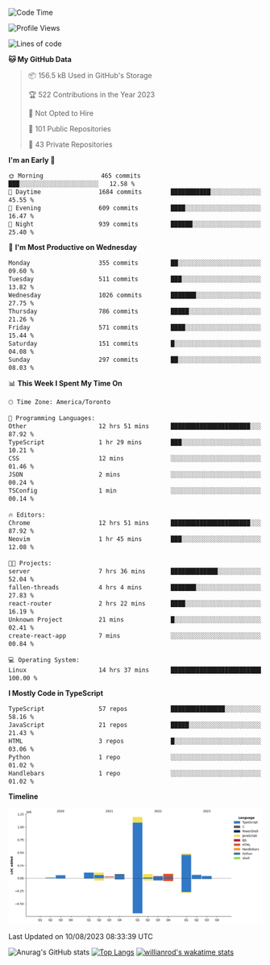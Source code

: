 <!--START_SECTION:waka-->
![Code Time](http://img.shields.io/badge/Code%20Time-456%20hrs%2048%20mins-blue)

![Profile Views](http://img.shields.io/badge/Profile%20Views-0-blue)

![Lines of code](https://img.shields.io/badge/From%20Hello%20World%20I%27ve%20Written-2.4%20million%20lines%20of%20code-blue)

**🐱 My GitHub Data** 

> 📦 156.5 kB Used in GitHub's Storage 
 > 
> 🏆 522 Contributions in the Year 2023
 > 
> 🚫 Not Opted to Hire
 > 
> 📜 101 Public Repositories 
 > 
> 🔑 43 Private Repositories 
 > 
**I'm an Early 🐤** 

```text
🌞 Morning                465 commits         ███░░░░░░░░░░░░░░░░░░░░░░   12.58 % 
🌆 Daytime                1684 commits        ███████████░░░░░░░░░░░░░░   45.55 % 
🌃 Evening                609 commits         ████░░░░░░░░░░░░░░░░░░░░░   16.47 % 
🌙 Night                  939 commits         ██████░░░░░░░░░░░░░░░░░░░   25.40 % 
```
📅 **I'm Most Productive on Wednesday** 

```text
Monday                   355 commits         ██░░░░░░░░░░░░░░░░░░░░░░░   09.60 % 
Tuesday                  511 commits         ███░░░░░░░░░░░░░░░░░░░░░░   13.82 % 
Wednesday                1026 commits        ███████░░░░░░░░░░░░░░░░░░   27.75 % 
Thursday                 786 commits         █████░░░░░░░░░░░░░░░░░░░░   21.26 % 
Friday                   571 commits         ████░░░░░░░░░░░░░░░░░░░░░   15.44 % 
Saturday                 151 commits         █░░░░░░░░░░░░░░░░░░░░░░░░   04.08 % 
Sunday                   297 commits         ██░░░░░░░░░░░░░░░░░░░░░░░   08.03 % 
```


📊 **This Week I Spent My Time On** 

```text
🕑︎ Time Zone: America/Toronto

💬 Programming Languages: 
Other                    12 hrs 51 mins      ██████████████████████░░░   87.92 % 
TypeScript               1 hr 29 mins        ███░░░░░░░░░░░░░░░░░░░░░░   10.21 % 
CSS                      12 mins             ░░░░░░░░░░░░░░░░░░░░░░░░░   01.46 % 
JSON                     2 mins              ░░░░░░░░░░░░░░░░░░░░░░░░░   00.24 % 
TSConfig                 1 min               ░░░░░░░░░░░░░░░░░░░░░░░░░   00.14 % 

🔥 Editors: 
Chrome                   12 hrs 51 mins      ██████████████████████░░░   87.92 % 
Neovim                   1 hr 45 mins        ███░░░░░░░░░░░░░░░░░░░░░░   12.08 % 

🐱‍💻 Projects: 
server                   7 hrs 36 mins       █████████████░░░░░░░░░░░░   52.04 % 
fallen-threads           4 hrs 4 mins        ███████░░░░░░░░░░░░░░░░░░   27.83 % 
react-router             2 hrs 22 mins       ████░░░░░░░░░░░░░░░░░░░░░   16.19 % 
Unknown Project          21 mins             █░░░░░░░░░░░░░░░░░░░░░░░░   02.41 % 
create-react-app         7 mins              ░░░░░░░░░░░░░░░░░░░░░░░░░   00.84 % 

💻 Operating System: 
Linux                    14 hrs 37 mins      █████████████████████████   100.00 % 
```

**I Mostly Code in TypeScript** 

```text
TypeScript               57 repos            ███████████████░░░░░░░░░░   58.16 % 
JavaScript               21 repos            █████░░░░░░░░░░░░░░░░░░░░   21.43 % 
HTML                     3 repos             █░░░░░░░░░░░░░░░░░░░░░░░░   03.06 % 
Python                   1 repo              ░░░░░░░░░░░░░░░░░░░░░░░░░   01.02 % 
Handlebars               1 repo              ░░░░░░░░░░░░░░░░░░░░░░░░░   01.02 % 
```



**Timeline**

![Lines of Code chart](https://raw.githubusercontent.com/wise-introvert/wise-introvert/master/assets/bar_graph.png)


 Last Updated on 10/08/2023 08:33:39 UTC
<!--END_SECTION:waka-->

![Anurag's GitHub stats](https://github-readme-stats.vercel.app/api?username=wise-introvert&count_private=true&show_icons=true)
[![Top Langs](https://github-readme-stats.vercel.app/api/top-langs/?username=wise-introvert&langs_count=10)](https://github.com/anuraghazra/github-readme-stats)
[![willianrod's wakatime stats](https://github-readme-stats.vercel.app/api/wakatime?username=wiseintrovert)](https://github.com/anuraghazra/github-readme-stats)
